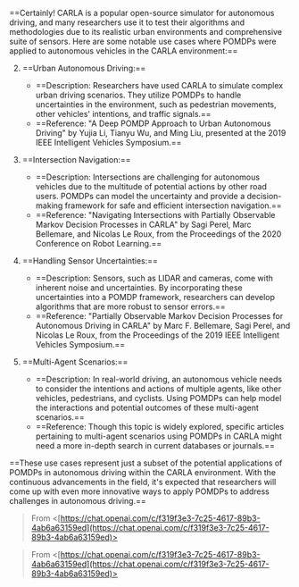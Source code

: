 ==Certainly! CARLA is a popular open-source simulator for autonomous driving, and many researchers use it to test their algorithms and methodologies due to its realistic urban environments and comprehensive suite of sensors. Here are some notable use cases where POMDPs were applied to autonomous vehicles in the CARLA environment:==

2. ==Urban Autonomous Driving:==
    
    - ==Description: Researchers have used CARLA to simulate complex urban driving scenarios. They utilize POMDPs to handle uncertainties in the environment, such as pedestrian movements, other vehicles' intentions, and traffic signals.==
    - ==Reference: "A Deep POMDP Approach to Urban Autonomous Driving" by Yujia Li, Tianyu Wu, and Ming Liu, presented at the 2019 IEEE Intelligent Vehicles Symposium.==
3. ==Intersection Navigation:==
    
    - ==Description: Intersections are challenging for autonomous vehicles due to the multitude of potential actions by other road users. POMDPs can model the uncertainty and provide a decision-making framework for safe and efficient intersection navigation.==
    - ==Reference: "Navigating Intersections with Partially Observable Markov Decision Processes in CARLA" by Sagi Perel, Marc Bellemare, and Nicolas Le Roux, from the Proceedings of the 2020 Conference on Robot Learning.==
4. ==Handling Sensor Uncertainties:==
    
    - ==Description: Sensors, such as LIDAR and cameras, come with inherent noise and uncertainties. By incorporating these uncertainties into a POMDP framework, researchers can develop algorithms that are more robust to sensor errors.==
    - ==Reference: "Partially Observable Markov Decision Processes for Autonomous Driving in CARLA" by Marc F. Bellemare, Sagi Perel, and Nicolas Le Roux, from the Proceedings of the 2019 IEEE Intelligent Vehicles Symposium.==
5. ==Multi-Agent Scenarios:==
    
    - ==Description: In real-world driving, an autonomous vehicle needs to consider the intentions and actions of multiple agents, like other vehicles, pedestrians, and cyclists. Using POMDPs can help model the interactions and potential outcomes of these multi-agent scenarios.==
    - ==Reference: Though this topic is widely explored, specific articles pertaining to multi-agent scenarios using POMDPs in CARLA might need a more in-depth search in current databases or journals.==

==These use cases represent just a subset of the potential applications of POMDPs in autonomous driving within the CARLA environment. With the continuous advancements in the field, it's expected that researchers will come up with even more innovative ways to apply POMDPs to address challenges in autonomous driving.==

  
> From <[https://chat.openai.com/c/f319f3e3-7c25-4617-89b3-4ab6a63159ed](https://chat.openai.com/c/f319f3e3-7c25-4617-89b3-4ab6a63159ed)>  
  

  
> From <[https://chat.openai.com/c/f319f3e3-7c25-4617-89b3-4ab6a63159ed](https://chat.openai.com/c/f319f3e3-7c25-4617-89b3-4ab6a63159ed)>